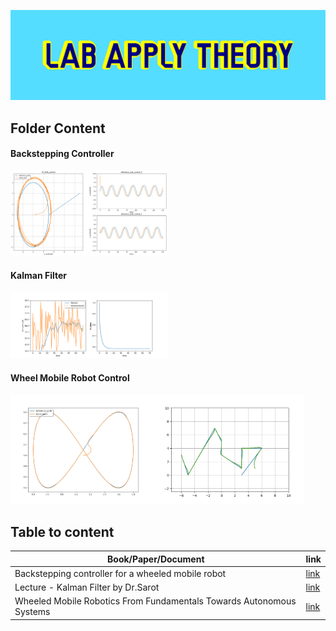 ![](/src/cover.png)

## Folder Content
#### Backstepping Controller
<img src="/src/bstepctrl_result.png?raw=true" width="50%" height="50%">

#### Kalman Filter
<img src="/src/kf_temperature.png?raw=true" width="50%" height="50%">

#### Wheel Mobile Robot Control
<img src="/src/trajectory_tracking.png?raw=true" width="45%" height="45%"><img src="/src/line_tracking.png?raw=true" width="48.1%" height="48.1%">
## Table to content
| Book/Paper/Document | link |
| --------- | ------- |
|Backstepping controller for a wheeled mobile robot|[link](https://ieeexplore.ieee.org/abstract/document/7153286)|
|Lecture - Kalman Filter by Dr.Sarot |[link](https://www.youtube.com/watch?v=2waq3p4qt20)|
|Wheeled Mobile Robotics From Fundamentals Towards Autonomous Systems|[link](https://www.sciencedirect.com/book/9780128042045/wheeled-mobile-robotics)|